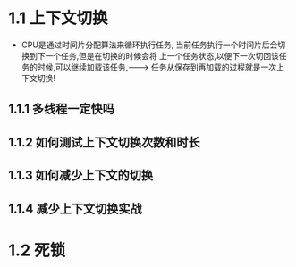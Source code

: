 # 1.1 上下文切换 
  * CPU是通过时间片分配算法来循环执行任务, 当前任务执行一个时间片后会切换到下一个任务,但是在切换的时候会将
  上一个任务状态,以便下一次切回该任务的时候,可以继续加载该任务,--->
  任务从保存到再加载的过程就是一次上下文切换!
## 1.1.1 多线程一定快吗

## 1.1.2 如何测试上下文切换次数和时长

## 1.1.3 如何减少上下文的切换

## 1.1.4 减少上下文切换实战

# 1.2 死锁
    
